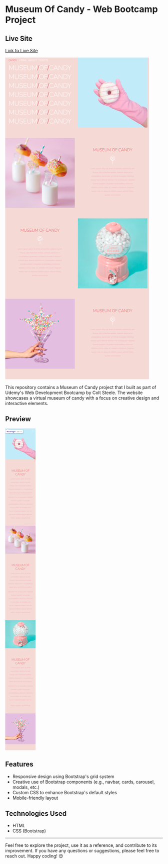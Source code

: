 # Museum Of Candy - Web Bootcamp Project

## Live Site

[Link to Live Site](https://mbilal-x.github.io/web-bootcamp__Museum-Of-Candy) 

![Project Preview](./desktop__screencapture.png)

This repository contains a Museum of Candy project that I built as part of Udemy's Web Development Bootcamp by Colt Steele. The website showcases a virtual museum of candy with a focus on creative design and interactive elements.

## Preview

![Project Preview](./mobile__screencapture.png)

## Features

- Responsive design using Bootstrap's grid system
- Creative use of Bootstrap components (e.g., navbar, cards, carousel, modals, etc.)
- Custom CSS to enhance Bootstrap's default styles
- Mobile-friendly layout

## Technologies Used

- HTML
- CSS (Bootstrap)

---
Feel free to explore the project, use it as a reference, and contribute to its improvement. If you have any questions or suggestions, please feel free to reach out. Happy coding! 😊
